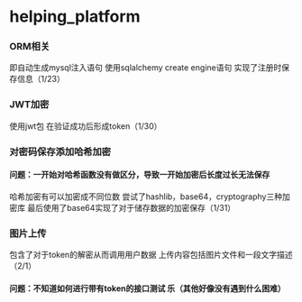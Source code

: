 # helping_platform

### ORM相关
即自动生成mysql注入语句
使用sqlalchemy create engine语句
实现了注册时保存信息（1/23）

### JWT加密
使用jwt包
在验证成功后形成token（1/30）

### 对密码保存添加哈希加密
#### 问题：一开始对哈希函数没有做区分，导致一开始加密后长度过长无法保存
哈希加密有可以加密成不同位数
尝试了hashlib，base64，cryptography三种加密库
最后使用了base64实现了对于储存数据的加密保存（1/31）

### 图片上传
包含了对于token的解密从而调用用户数据
上传内容包括图片文件和一段文字描述（2/1）
#### 问题：不知道如何进行带有token的接口测试 乐（其他好像没有遇到什么困难）
